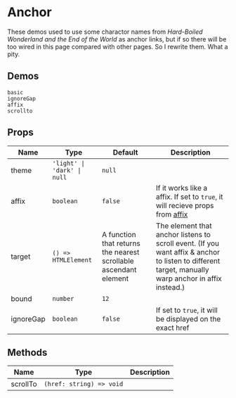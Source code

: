 # Anchor
<!--single-column-->
These demos used to use some charactor names from *Hard-Boiled Wonderland and the End of the World* as anchor links, but if so there will be too wired in this page compared with other pages. So I rewrite them. What a pity.
## Demos
```demo
basic
ignoreGap
affix
scrollto

```
## Props
|Name|Type|Default|Description|
|-|-|-|-|
|theme|`'light' \| 'dark' \| null`|`null`||
|affix|`boolean`|`false`|If it works like a affix. If set to `true`, it will recieve props from [affix](n-affix#Props)|
|target|`() => HTMLElement`|A function that returns the nearest scrollable ascendant element|The element that anchor listens to scroll event. (If you want affix & anchor to listen to different target, manually warp anchor in affix instead.)|
|bound|`number`|`12`||
|ignoreGap|`boolean`|`false`| If set to `true`, it will be displayed on the exact href |

## Methods
|Name|Type|Description|
|-|-|-|
|scrollTo|`(href: string) => void`||